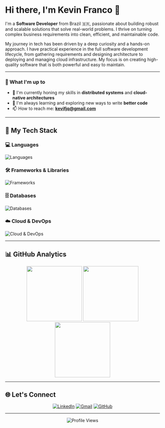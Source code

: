 # Hi there, I'm Kevin Franco 👋

I'm a **Software Developer** from Brazil 🇧🇷, passionate about building robust and scalable solutions that solve real-world problems. I thrive on turning complex business requirements into clean, efficient, and maintainable code.

My journey in tech has been driven by a deep curiosity and a hands-on approach. I have practical experience in the full software development lifecycle, from gathering requirements and designing architecture to deploying and managing cloud infrastructure. My focus is on creating high-quality software that is both powerful and easy to maintain.

---

### 🎯 What I'm up to

- 🔭 I'm currently honing my skills in **distributed systems** and **cloud-native architectures**
- 🌱 I'm always learning and exploring new ways to write **better code**
- 📫 How to reach me: **kevifjq@gmail.com**

---

## 🚀 My Tech Stack
### 💻 Languages
<img src="https://skillicons.dev/icons?i=java,go,typescript,python,cs,kotlin&theme=dark" alt="Languages" />

### 🛠️ Frameworks & Libraries
<img src="https://skillicons.dev/icons?i=spring,nextjs,react,fastify&theme=dark" alt="Frameworks" />

### 🗄️ Databases
<img src="https://skillicons.dev/icons?i=postgresql,mysql,mongodb&theme=dark" alt="Databases" />

### ☁️ Cloud & DevOps
<img src="https://skillicons.dev/icons?i=aws,docker,git,linux&theme=dark" alt="Cloud & DevOps" />

---

## 📊 GitHub Analytics

<div align="center">
  <img height="180em" src="https://github-readme-stats.vercel.app/api?username=kevinfjq&show_icons=true&theme=dark&include_all_commits=true&count_private=true&hide_border=true&bg_color=0d1117"/>
  <img height="180em" src="https://github-readme-streak-stats.herokuapp.com/?user=kevinfjq&theme=dark&hide_border=true&background=0d1117"/>
</div>

<div align="center">
  <img height="180em" src="https://github-readme-stats.vercel.app/api/top-langs/?username=kevinfjq&layout=compact&theme=dark&hide_border=true&bg_color=0d1117"/>
</div>

---

## 🌐 Let's Connect

<div align="center">
  
[![LinkedIn](https://img.shields.io/badge/LinkedIn-0077B5?style=for-the-badge&logo=linkedin&logoColor=white)](https://linkedin.com/in/kevin-francojq)
[![Gmail](https://img.shields.io/badge/Gmail-D14836?style=for-the-badge&logo=gmail&logoColor=white)](mailto:kevifjq@gmail.com)
[![GitHub](https://img.shields.io/badge/GitHub-100000?style=for-the-badge&logo=github&logoColor=white)](https://github.com/kevinfjq)

</div>

---

<div align="center">
  <img src="https://komarev.com/ghpvc/?username=kevinfjq&color=blue&style=flat-square&label=Profile+Views" alt="Profile Views" />
</div>
